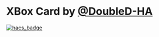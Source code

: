 # XBox Card by [@DoubleD-HA](https://github.com/DoubleD-HA) <!-- omit in toc -->

[releases]: https://github.com/DoubleD-HA/DD-HomeAssistant-XBox-Card/releases/latest
[![hacs_badge](https://img.shields.io/badge/HACS-Custom-41BDF5.svg?style=for-the-badge)](https://github.com/hacs/integration)
